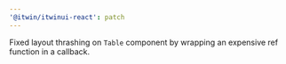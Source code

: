 ```yaml
---
'@itwin/itwinui-react': patch
---
```


Fixed layout thrashing on `Table` component by wrapping an expensive ref function in a callback.
